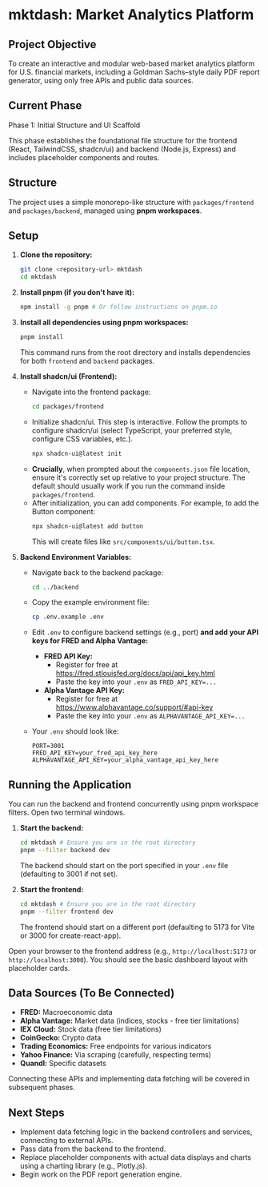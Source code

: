 # mktdash: Market Analytics Platform

## Project Objective

To create an interactive and modular web-based market analytics platform for U.S. financial markets, including a Goldman Sachs–style daily PDF report generator, using only free APIs and public data sources.

## Current Phase

Phase 1: Initial Structure and UI Scaffold

This phase establishes the foundational file structure for the frontend (React, TailwindCSS, shadcn/ui) and backend (Node.js, Express) and includes placeholder components and routes.

## Structure

The project uses a simple monorepo-like structure with `packages/frontend` and `packages/backend`, managed using **pnpm workspaces**.

## Setup

1.  **Clone the repository:**
    ```bash
    git clone <repository-url> mktdash
    cd mktdash
    ```
2.  **Install pnpm (if you don't have it):**
    ```bash
    npm install -g pnpm # Or follow instructions on pnpm.io
    ```
3.  **Install all dependencies using pnpm workspaces:**
    ```bash
    pnpm install
    ```
    This command runs from the root directory and installs dependencies for both `frontend` and `backend` packages.

4.  **Install shadcn/ui (Frontend):**
    * Navigate into the frontend package:
        ```bash
        cd packages/frontend
        ```
    * Initialize shadcn/ui. This step is interactive. Follow the prompts to configure shadcn/ui (select TypeScript, your preferred style, configure CSS variables, etc.).
        ```bash
        npx shadcn-ui@latest init
        ```
    * **Crucially**, when prompted about the `components.json` file location, ensure it's correctly set up relative to your project structure. The default should usually work if you run the command inside `packages/frontend`.
    * After initialization, you can add components. For example, to add the Button component:
        ```bash
        npx shadcn-ui@latest add button
        ```
        This will create files like `src/components/ui/button.tsx`.

5.  **Backend Environment Variables:**
    * Navigate back to the backend package:
        ```bash
        cd ../backend
        ```
    * Copy the example environment file:
        ```bash
        cp .env.example .env
        ```
    * Edit `.env` to configure backend settings (e.g., port) **and add your API keys for FRED and Alpha Vantage:**

        - **FRED API Key:**
            - Register for free at https://fred.stlouisfed.org/docs/api/api_key.html
            - Paste the key into your `.env` as `FRED_API_KEY=...`
        - **Alpha Vantage API Key:**
            - Register for free at https://www.alphavantage.co/support/#api-key
            - Paste the key into your `.env` as `ALPHAVANTAGE_API_KEY=...`

    * Your `.env` should look like:
        ```env
        PORT=3001
        FRED_API_KEY=your_fred_api_key_here
        ALPHAVANTAGE_API_KEY=your_alpha_vantage_api_key_here
        ```

## Running the Application

You can run the backend and frontend concurrently using pnpm workspace filters. Open two terminal windows.

1.  **Start the backend:**
    ```bash
    cd mktdash # Ensure you are in the root directory
    pnpm --filter backend dev
    ```
    The backend should start on the port specified in your `.env` file (defaulting to 3001 if not set).

2.  **Start the frontend:**
    ```bash
    cd mktdash # Ensure you are in the root directory
    pnpm --filter frontend dev
    ```
    The frontend should start on a different port (defaulting to 5173 for Vite or 3000 for create-react-app).

Open your browser to the frontend address (e.g., `http://localhost:5173` or `http://localhost:3000`). You should see the basic dashboard layout with placeholder cards.

## Data Sources (To Be Connected)

* **FRED:** Macroeconomic data
* **Alpha Vantage:** Market data (indices, stocks - free tier limitations)
* **IEX Cloud:** Stock data (free tier limitations)
* **CoinGecko:** Crypto data
* **Trading Economics:** Free endpoints for various indicators
* **Yahoo Finance:** Via scraping (carefully, respecting terms)
* **Quandl:** Specific datasets

Connecting these APIs and implementing data fetching will be covered in subsequent phases.

## Next Steps

* Implement data fetching logic in the backend controllers and services, connecting to external APIs.
* Pass data from the backend to the frontend.
* Replace placeholder components with actual data displays and charts using a charting library (e.g., Plotly.js).
* Begin work on the PDF report generation engine.